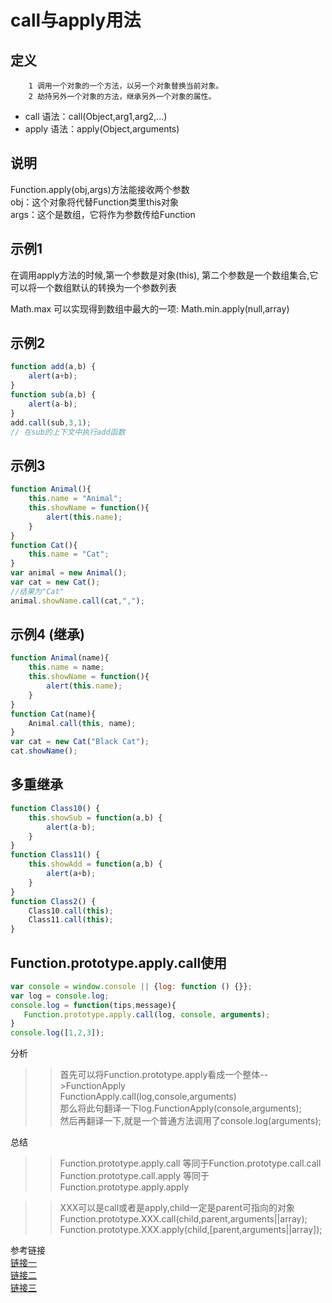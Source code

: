 call与apply用法
===
定义
---
        1 调用一个对象的一个方法，以另一个对象替换当前对象。
        2 劫持另外一个对象的方法，继承另外一个对象的属性。
* call 语法：call(Object,arg1,arg2,...)
* apply 语法：apply(Object,arguments)

说明
---
Function.apply(obj,args)方法能接收两个参数  
obj：这个对象将代替Function类里this对象  
args：这个是数组，它将作为参数传给Function


示例1
---
在调用apply方法的时候,第一个参数是对象(this), 第二个参数是一个数组集合,它可以将一个数组默认的转换为一个参数列表

Math.max 可以实现得到数组中最大的一项: Math.min.apply(null,array)

示例2
---
```javascript
function add(a,b) {  
    alert(a+b);  
}  
function sub(a,b) {  
    alert(a-b); 
}    
add.call(sub,3,1);
// 在sub的上下文中执行add函数
```

示例3
---
```javascript
function Animal(){    
    this.name = "Animal";    
    this.showName = function(){    
        alert(this.name);    
    }    
}    
function Cat(){    
    this.name = "Cat";    
}    
var animal = new Animal();    
var cat = new Cat();    
//结果为"Cat"    
animal.showName.call(cat,","); 
```
示例4 (继承)
---
```javascript
function Animal(name){      
    this.name = name;      
    this.showName = function(){      
        alert(this.name);      
    }      
}      
function Cat(name){    
    Animal.call(this, name);    
}      
var cat = new Cat("Black Cat");     
cat.showName(); 
```
多重继承
---
```javascript
function Class10() {  
    this.showSub = function(a,b) {  
        alert(a-b);  
    }  
}  
function Class11() {  
    this.showAdd = function(a,b) {  
        alert(a+b);  
    }  
}  
function Class2() {  
    Class10.call(this);  
    Class11.call(this);  
} 
```
Function.prototype.apply.call使用
---
```javascript
var console = window.console || {log: function () {}};   
var log = console.log;  
console.log = function(tips,message){   
   Function.prototype.apply.call(log, console, arguments);   
} 
console.log([1,2,3]);  
```
分析
>>首先可以将Function.prototype.apply看成一个整体-->FunctionApply<br>
  FunctionApply.call(log,console,arguments)<br>
  那么将此句翻译一下log.FunctionApply(console,arguments);<br>
  然后再翻译一下,就是一个普通方法调用了console.log(arguments);<br>
  
总结
>>Function.prototype.apply.call  等同于Function.prototype.call.call<br>
Function.prototype.call.apply  等同于 Function.prototype.apply.apply<br>

>>XXX可以是call或者是apply,child一定是parent可指向的对象<br>
Function.prototype.XXX.call(child,parent,arguments||array);<br>
Function.prototype.XXX.apply(child,[parent,arguments||array]);<br>

参考链接<br>
[链接一](http://uule.iteye.com/blog/1158829)<br>
[链接二](http://blog.csdn.net/business122/article/details/8000676)<br>
[链接三](http://zhangzhaoaaa.iteye.com/blog/2246733)<br>

